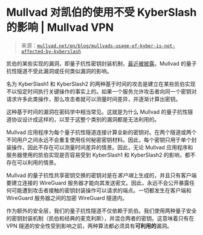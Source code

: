 <!--yml

category: 未分类

date: 2024-05-27 14:31:39

-->

# Mullvad 对凯伯的使用不受 KyberSlash 的影响 | Mullvad VPN

> 来源：[`mullvad.net/en/blog/mullvads-usage-of-kyber-is-not-affected-by-kyberslash`](https://mullvad.net/en/blog/mullvads-usage-of-kyber-is-not-affected-by-kyberslash)

凯伯的某些实现的漏洞，即量子抗性密钥封装机制，[最近被披露](https://groups.google.com/a/list.nist.gov/g/pqc-forum/c/ldX0ThYJuBo/m/uIOqRF5BAwAJ)。Mullvad 的量子抗性隧道不受此漏洞或任何类似漏洞的影响。

名为 KyberSlash1 和 KyberSlash2 的两种基于时间的攻击是建立在某些凯伯实现不以恒定时间执行关键操作的事实上的。如果一个服务允许攻击者向同一个密钥对请求许多此类操作，那么攻击者就可以测量时间差异，并逐渐计算出密钥。

这种基于时间的漏洞在密码学中相当常见。这就是为什么 Mullvad 的量子抗性隧道协议设计成这样的，以至于这整个类别的漏洞都是无法利用的。

Mullvad 应用程序为每个量子抗性隧道连接计算全新的密钥对。在两个隧道或两个不同用户之间永远不会重复使用任何秘密密钥材料。因此，每个密钥只用于单个封装操作，因此不存在可以测量时间差异的情景。因此，无论 Mullvad 应用程序和服务器使用的凯伯实现是否容易受到 KyberSlash1 和 KyberSlash2 的影响，都不存在可以利用的情景。

Mullvad 的量子抗性共享密钥交换的密钥对是在*客户端*上生成的，并且只有客户端要建立连接的 WireGuard 服务器才能向其发送密文。因此，永远不会公开暴露任何可能遭到攻击者接触的密钥封装操作可以请求的端点。一切都发生在客户端和 WireGuard 服务器之间的加密 WireGuard 隧道内。

作为额外的安全层，我们的量子抗性隧道不仅依赖于凯伯。我们使用两种量子安全的密钥封装机制（凯伯和经典的麦克利斯），并混合两者的密钥。这意味着只有在 VPN 隧道的安全性受到影响之前，两种算法都必须具有**可利用的**漏洞。
